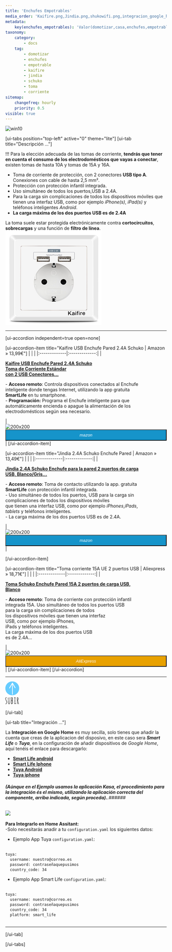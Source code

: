 ```yaml
---
title: 'Enchufes Empotrables'
media_order: 'Kaifire.png,Jindia.png,shukowifi.png,integracion_google_home.gif,up1_azul1.png'
metadata:
    key(enchufes_empotrables): 'Valor(domotizar,casa,enchufes,empotrables,toma,corriente,kaifire,jindia,schuko,aliexpress,amazon)'
taxonomy:
    category:
        - docs
    tag:
        - domotizar
        - enchufes
        - empotrable
        - kaifire
        - jindia
        - schuko
        - toma
        - corriente
sitemap:
    changefreq: hourly
    priority: 0.5
visible: true
---
```


![win10](image://os-compat.png)

[ui-tabs position="top-left" active="0" theme="lite"]
[ui-tab title="Descripción ..."]

!!! Para la elección adecuada de las tomas de corriente, **tendrás que  tener en cuenta el consumo de los electrodomésticos que vayas a conectar**, existen tomas de hasta 10A y tomas de 15A y 16A.

+ Toma de corriente de protección, con 2 conectores **USB tipo A**. Conexiones con cable de hasta 2,5 mm².
+ Protección con protección infantil integrada.
+ Uso simultáneo de todos los puertos,USB a 2.4A.
+ Para la carga sin complicaciones de todos los dispositivos móviles que tienen una interfaz USB, como por ejemplo _iPhone(s)_, _iPad(s)_ y teléfonos inteligentes _Android_.
+ **La carga máxima de los dos puertos USB es de 2.4A**

La toma suele estar protegida electrónicamente contra **cortocircuitos**, **sobrecargas** y una función de **filtro de línea**.
![](Kaifire.png)

---

[ui-accordion independent=true open=none]

[ui-accordion-item title="Kaifire USB Enchufe Pared 2.4A Schuko | Amazon » 13,99€"]
|  |  |
|:-------------|:-------------:|
| <p>[**Kaifire USB Enchufe Pared 2.4A Schuko<br/> Toma de Corriente Estándar<br/> con 2 USB Conectores...**](https://amzn.to/2HqTtKl)</p><p>- **Acceso remoto**: Controla dispositivos conectados al Enchufe<br/>inteligente donde tengas Internet, utilizando la app gratuita<br/> **SmartLife** en tu smartphone.<br/>- **Programación:** Programa el Enchufe inteligente para que<br/>automáticamente encienda o apague la alimentación de los<br/> electrodomésticos según sea necesario.</p> | <div> ![200x200][amzn-Kaifire] <a href="https://amzn.to/2HqTtKl" alt="amazon-link" target="_blank"><button type="button" style="color:#fff;background-color:#1694CA;width:100%;height:35px;"><i class="fa fa-amazon">mazon</i></button></a> </div> |
[/ui-accordion-item]

[ui-accordion-item title="Jindia 2.4A Schuko Enchufe Pared | Amazon » 13,49€"]
|  |  |
|:-------------|:-------------:|
| <p>[**Jindia 2.4A Schuko Enchufe para la pared 2 puertos de carga<br/>USB, Blanco/Gris...**](https://amzn.to/2LIBu7T)</p><p>- **Acceso remoto**: Toma de contacto utilizando la app. gratuita<br/>**SmartLife** con protección infantil integrada.<br/>- Uso simultáneo de todos los puertos, USB para la carga sin<br/>complicaciones de todos los dispositivos móviles<br/>que tienen una interfaz USB, como por ejemplo _iPhones_,_iPads_,<br/>_tablets_ y teléfonos inteligentes.<br/>- La carga máxima de los dos puertos USB es de 2.4A.</p> | <div> ![200x200][amzn-Jindia] <a href="https://amzn.to/2LIBu7T" alt="amazon-link" target="_blank"><button type="button" style="color:#fff;background-color:#1694CA;width:100%;height:35px;"><i class="fa fa-amazon">mazon</i></button></a> </div> |

[/ui-accordion-item]

[ui-accordion-item title="Toma corriente 15A UE 2 puertos USB | Aliexpress » 18,71€"]
|  |  |
|:-------------|:-------------:|
| <p>[**Toma Schuko Enchufe Pared 15A 2 puertos de carga USB,<br />Blanco**](http://s.click.aliexpress.com/e/86Y7JIs)</p><p>- **Acceso remoto**: Toma de corriente con protección infantil<br />integrada 15A. Uso simultáneo de todos los puertos USB<br/>para la carga sin complicaciones de todos<br/> los dispositivos móviles que tienen una interfaz<br/> USB, como por ejemplo iPhones,<br/> iPads y teléfonos inteligentes.<br/>La carga máxima de los dos puertos USB<br/> es de 2.4A...</p> | <div> ![200x200][amzn-shukowifi] <a href="http://s.click.aliexpress.com/e/86Y7JIs" alt="AlieExpress-link" target="_blank"><button type="button" style="color:#fff;background-color:#e8a100;width:100%;height:35px;"><i class="fa fa-shopping-cart"> AliExpress</i></button></a> </div> |
[/ui-accordion-item]
[/ui-accordion]

<!--- REFERENCIA A IMAGENES AL PIE DEl ARTÍCULO --->

[amzn-Kaifire]: user:/pages/03.enchufes-Inteligentes/03.enchufes-empotrables/Kaifire.png?lightbox=1024&cropResize=200,200
[amzn-Jindia]: user://pages/03.enchufes-Inteligentes/03.enchufes-empotrables/Jindia.png?lightbox=1024&cropResize=200,200
[amzn-shukowifi]: user://pages/03.enchufes-Inteligentes/03.enchufes-empotrables/shukowifi.png?lightbox=1024&cropResize=200,200

---

[![](up1_azul1.png)](# "Volver al Inicio")

[/ui-tab]

[ui-tab title="Integración ..."]

La **Integración en Google Home** es muy secilla, solo tienes que añadir la cuenta que creas de la aplicacion del disposivo, en este caso sera **_Smart Life_**  o  **_Tuya_**,  en la configuración de añadir dispositivos de _Google Home_, aquí tenéis el enlace para descargarlo:
 * [**Smart Life android**](http://bit.ly/2JnEUtN)
 * [**Smart Life Iphone**](https://apple.co/2DVyRsK)
 * [**Tuya Android**](http://bit.ly/2ZYql5T)
 * [**Tuya iphone**](https://apple.co/2vIrNeD)

###### **_(Aúnque en el Ejemplo usamos la aplicación Kasa, el procedimiento para la integración és el mismo, utilizando la aplicación correcta del componente, arriba indicada, según proceda)._**.###### 
![](integracion_google_home.gif)

**Para Integrarlo en Home Assitant:**<br/>
-Solo necesitarás anadir a tu `configuration.yaml` los siguientes datos:

+ Ejemplo  App Tuya `configuration.yaml`:

```text

tuya:
  username: nuestro@correo.es
  password: contraseñaquepusimos
  country_code: 34 

```
+ Ejemplo  App Smart Life `configuration.yaml`:

```text
​
tuya:
  username: nuestro@correo.es
  password: contraseñaquepusimos
  country_code: 34
  platform: smart_life
​
```
---

[/ui-tab]

[/ui-tabs]